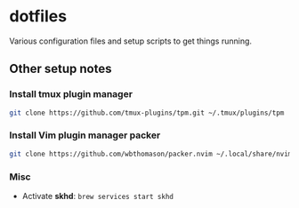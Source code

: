 # dotfiles

Various configuration files and setup scripts to get things running.

## Other setup notes

### Install tmux plugin manager

```bash
git clone https://github.com/tmux-plugins/tpm.git ~/.tmux/plugins/tpm
```

### Install Vim plugin manager packer

```bash
git clone https://github.com/wbthomason/packer.nvim ~/.local/share/nvim/site/pack/packer/start/packer.nvim
```

### Misc

* Activate **skhd**: `brew services start skhd`
